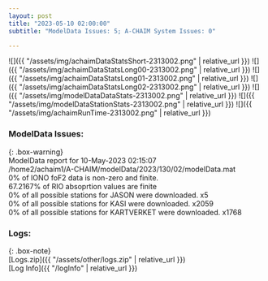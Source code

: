 ```yaml
---
layout: post
title: "2023-05-10 02:00:00"
subtitle: "ModelData Issues: 5; A-CHAIM System Issues: 0"

---
```


![]({{ "/assets/img/achaimDataStatsShort-2313002.png" | relative_url }})
![]({{ "/assets/img/achaimDataStatsLong00-2313002.png" | relative_url }})
![]({{ "/assets/img/achaimDataStatsLong01-2313002.png" | relative_url }})
![]({{ "/assets/img/achaimDataStatsLong02-2313002.png" | relative_url }})
![]({{ "/assets/img/modelDataDataStats-2313002.png" | relative_url }})
![]({{ "/assets/img/modelDataStationStats-2313002.png" | relative_url }})
![]({{ "/assets/img/achaimRunTime-2313002.png" | relative_url }})


### ModelData Issues:  
  
{: .box-warning}  
 ModelData report for 10-May-2023 02:15:07   
 /home2/achaim1/A-CHAIM/modelData/2023/130/02/modelData.mat   
 0% of IONO foF2 data is non-zero and finite.   
 67.2167% of RIO absoprtion values are finite   
 0% of all possible stations for JASON were downloaded. x5   
 0% of all possible stations for KASI were downloaded. x2059   
 0% of all possible stations for KARTVERKET were downloaded. x1768   
  


### Logs:  
  
{: .box-note}  
[Logs.zip]({{ "/assets/other/logs.zip" | relative_url }})  
[Log Info]({{ "/logInfo" | relative_url }})  
